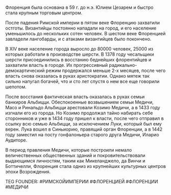 Флоренция была основана в 59 г. до н.э. Юлием Цезарем и быстро стала крупным торговым центром.

После падения Римской империи в пятом веке Флоренцию захватили остготы. Византийцы постоянно нападали на город, и его население уменьшилось до нескольких сотен человек. В шестом веке Флоренцией завладели лангобарды, и с атаками византийцев было покончено.

В XIV веке население города выросло до 80000 человек, 25000 из которых работали в производстве шерсти. В 1378 году чесальщики шерсти присоединились в восстанию беднейших флорентийцев и захватили власть в городе. Их прогрессивный радикально-демокартический режим продержался меньше 2-х месяцев, после чего власть снова оказалась в руках аристократии. Однако мятеж так сильно напугал богачей, что и сто лет спустя о нем все еще говорили шепотом.

После восстания фактическая власть оказалась в руках семьи банкиров Альбицци. Обеспокоенные возвышением семьи Медичи, Масо и Ринальдо Альбицци арестовали Козимо Медичи, а в 1433 году изгнали его из города. Но Козимо продолжал тайно набирать себе сторонников и уже в 1434 году пришел к власти, после чего отправил в ссылку всю семью Альбицци, за исключением Луки, который был ему верен. Лука вошел в Синьиорию, правящий орган Флоренции, а в 1442 году заместил на посту гонфалоньера старого друга Медичи, Иларио Аудиторе.

В период правления Медичи, которые построили немало величественных общественных зданий и покровительствовали выдающимся личностям, таким как Микеланджело, да Винчи и Боттичелли, Флоренция стала одниз из крупнейших культурных центров эпохи Возрождения.







TEG FOUNDER:
#РИМСКОЙИМПЕРИИ
#ФЛОРЕНЦИЕЙ
#ФЛОРЕНЦИИ
#МЕДИЧИ